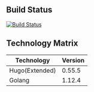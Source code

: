 ## Build Status

[![Build Status](https://travis-ci.org/anshulpatel25/anshulpatel25.github.io.svg?branch=gh-pages-nix)](https://travis-ci.org/anshulpatel25/anshulpatel25.github.io)


## Technology Matrix

| Technology     | Version |
|----------------|---------|
| Hugo(Extended) | 0.55.5  |
| Golang         | 1.12.4  |
